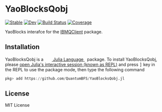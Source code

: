 # YaoBlocksQobj

[![Stable](https://img.shields.io/badge/docs-stable-blue.svg)](https://QuantumBFS.github.io/YaoBlocksQobj.jl/stable)
[![Dev](https://img.shields.io/badge/docs-dev-blue.svg)](https://QuantumBFS.github.io/YaoBlocksQobj.jl/dev)
[![Build Status](https://github.com/QuantumBFS/YaoBlocksQobj.jl/workflows/CI/badge.svg)](https://github.com/QuantumBFS/YaoBlocksQobj.jl/actions)
[![Coverage](https://codecov.io/gh/QuantumBFS/YaoBlocksQobj.jl/branch/master/graph/badge.svg)](https://codecov.io/gh/QuantumBFS/YaoBlocksQobj.jl)

YaoBlocks interafce for the [IBMQClient](https://github.com/QuantumBFS/IBMQClient.jl) package.

## Installation

<p>
YaoBlocksQobj is a &nbsp;
    <a href="https://julialang.org">
        <img src="https://raw.githubusercontent.com/JuliaLang/julia-logo-graphics/master/images/julia.ico" width="16em">
        Julia Language
    </a>
    &nbsp; package. To install YaoBlocksQobj,
    please <a href="https://docs.julialang.org/en/v1/manual/getting-started/">open
    Julia's interactive session (known as REPL)</a> and press <kbd>]</kbd> key in the REPL to use the package mode, then type the following command
</p>

```julia
pkg> add https://github.com/QuantumBFS/YaoBlocksQobj.jl
```

## License

MIT License
